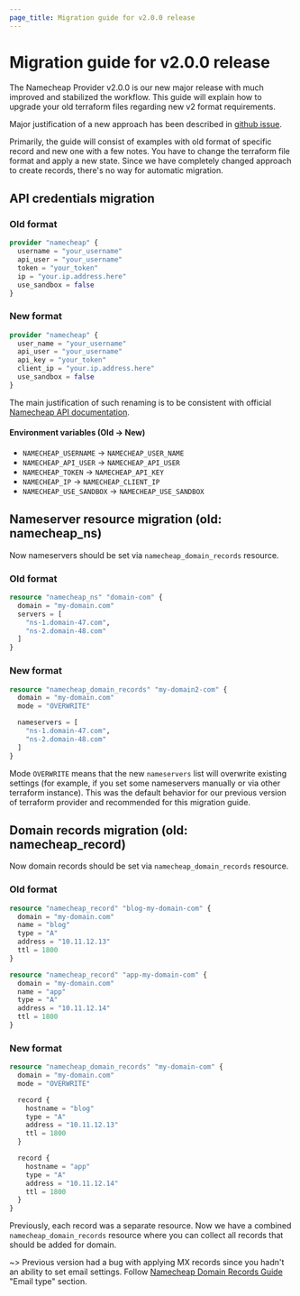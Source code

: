 ```yaml
---
page_title: Migration guide for v2.0.0 release
---
```


# Migration guide for v2.0.0 release

The Namecheap Provider v2.0.0 is our new major release with much improved and stabilized the workflow. This guide will
explain how to upgrade your old terraform files regarding new v2 format requirements.

Major justification of a new approach has been described
in [github issue](https://github.com/henokaro/terraform-provider-namecheap/issues/46).

Primarily, the guide will consist of examples with old format of specific record and new one with a few notes. You have
to change the terraform file format and apply a new state. Since we have completely changed approach to create records,
there's no way for automatic migration.

## API credentials migration

### Old format

```terraform
provider "namecheap" {
  username = "your_username"
  api_user = "your_username"
  token = "your_token"
  ip = "your.ip.address.here"
  use_sandbox = false
}
```

### New format

```terraform
provider "namecheap" {
  user_name = "your_username"
  api_user = "your_username"
  api_key = "your_token"
  client_ip = "your.ip.address.here"
  use_sandbox = false
}
```

The main justification of such renaming is to be consistent with
official [Namecheap API documentation](https://www.namecheap.com/support/api/intro/).

#### Environment variables (Old -> New)

- `NAMECHEAP_USERNAME`      -> `NAMECHEAP_USER_NAME`
- `NAMECHEAP_API_USER`      -> `NAMECHEAP_API_USER`
- `NAMECHEAP_TOKEN`         -> `NAMECHEAP_API_KEY`
- `NAMECHEAP_IP`            -> `NAMECHEAP_CLIENT_IP`
- `NAMECHEAP_USE_SANDBOX`   -> `NAMECHEAP_USE_SANDBOX`

## Nameserver resource migration (old: namecheap_ns)

Now nameservers should be set via `namecheap_domain_records` resource.

### Old format

```terraform
resource "namecheap_ns" "domain-com" {
  domain = "my-domain.com"
  servers = [
    "ns-1.domain-47.com",
    "ns-2.domain-48.com"
  ]
}
```

### New format

```terraform
resource "namecheap_domain_records" "my-domain2-com" {
  domain = "my-domain.com"
  mode = "OVERWRITE"

  nameservers = [
    "ns-1.domain-47.com",
    "ns-2.domain-48.com"
  ]
}
```

Mode `OVERWRITE` means that the new `nameservers` list will overwrite existing settings (for example, if you set some
nameservers manually or via other terraform instance). This was the default behavior for our previous version of
terraform provider and recommended for this migration guide.

## Domain records migration (old: namecheap_record)

Now domain records should be set via `namecheap_domain_records` resource.

### Old format

```terraform
resource "namecheap_record" "blog-my-domain-com" {
  domain = "my-domain.com"
  name = "blog"
  type = "A"
  address = "10.11.12.13"
  ttl = 1800
}

resource "namecheap_record" "app-my-domain-com" {
  domain = "my-domain.com"
  name = "app"
  type = "A"
  address = "10.11.12.14"
  ttl = 1800
}
```

### New format

```terraform
resource "namecheap_domain_records" "my-domain-com" {
  domain = "my-domain.com"
  mode = "OVERWRITE"

  record {
    hostname = "blog"
    type = "A"
    address = "10.11.12.13"
    ttl = 1800
  }

  record {
    hostname = "app"
    type = "A"
    address = "10.11.12.14"
    ttl = 1800
  }
}
```

Previously, each record was a separate resource. Now we have a combined `namecheap_domain_records` resource where you
can collect all records that should be added for domain.

~> Previous version had a bug with applying MX records since you hadn't an ability to set email settings.
Follow [Namecheap Domain Records Guide](namecheap_domain_records_guide.md#email-type) "Email type" section.

